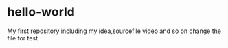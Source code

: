 # hello-world
My first repository including my idea,sourcefile video and so on
change the file for test
